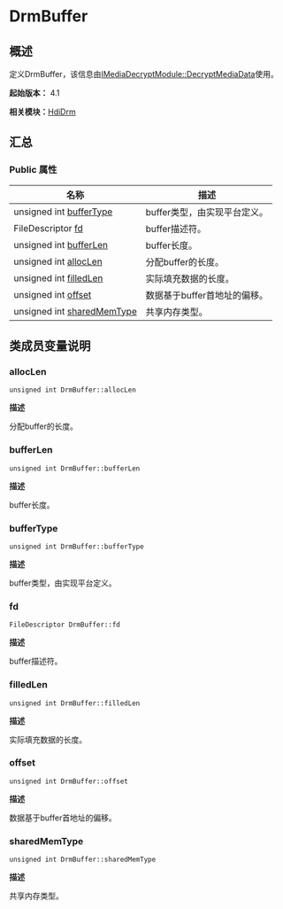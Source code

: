 # DrmBuffer


## 概述

定义DrmBuffer，该信息由[IMediaDecryptModule::DecryptMediaData](interface_i_media_decrypt_module.md#decryptmediadata)使用。

**起始版本：** 4.1

**相关模块：**[HdiDrm](_hdi_drm.md)


## 汇总


### Public 属性

| 名称 | 描述 | 
| -------- | -------- |
| unsigned int [bufferType](#buffertype) | buffer类型，由实现平台定义。  | 
| FileDescriptor [fd](#fd) | buffer描述符。  | 
| unsigned int [bufferLen](#bufferlen) | buffer长度。  | 
| unsigned int [allocLen](#alloclen) | 分配buffer的长度。  | 
| unsigned int [filledLen](#filledlen) | 实际填充数据的长度。  | 
| unsigned int [offset](#offset) | 数据基于buffer首地址的偏移。  | 
| unsigned int [sharedMemType](#sharedmemtype) | 共享内存类型。  | 


## 类成员变量说明


### allocLen

```
unsigned int DrmBuffer::allocLen
```
**描述**

分配buffer的长度。


### bufferLen

```
unsigned int DrmBuffer::bufferLen
```
**描述**

buffer长度。


### bufferType

```
unsigned int DrmBuffer::bufferType
```
**描述**

buffer类型，由实现平台定义。


### fd

```
FileDescriptor DrmBuffer::fd
```
**描述**

buffer描述符。


### filledLen

```
unsigned int DrmBuffer::filledLen
```
**描述**

实际填充数据的长度。


### offset

```
unsigned int DrmBuffer::offset
```
**描述**

数据基于buffer首地址的偏移。


### sharedMemType

```
unsigned int DrmBuffer::sharedMemType
```
**描述**

共享内存类型。
